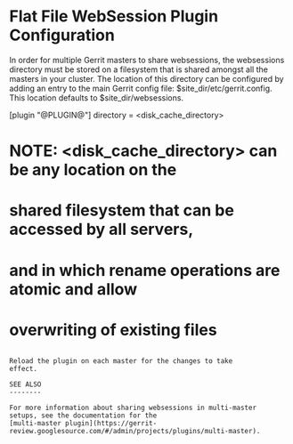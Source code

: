 Flat File WebSession Plugin Configuration
=========================================

In order for multiple Gerrit masters to share websessions, the
websessions directory must be stored on a filesystem that is
shared amongst all the masters in your cluster.  The location
of this directory can be configured by adding an entry to the
main Gerrit config file: $site_dir/etc/gerrit.config.  This
location defaults to $site_dir/websessions.

  [plugin "@PLUGIN@"]
    directory = <disk_cache_directory>
  # NOTE: <disk_cache_directory> can be any location on the
  # shared filesystem that can be accessed by all servers,
  # and in which rename operations are atomic and allow
  # overwriting of existing files
```

Reload the plugin on each master for the changes to take
effect.

SEE ALSO
--------

For more information about sharing websessions in multi-master
setups, see the documentation for the
[multi-master plugin](https://gerrit-review.googlesource.com/#/admin/projects/plugins/multi-master).
